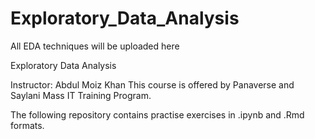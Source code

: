 # Exploratory_Data_Analysis
All EDA techniques will be uploaded here 

Exploratory Data Analysis

Instructor: Abdul Moiz Khan
This course is offered by Panaverse and Saylani Mass IT Training Program.

The following repository contains practise exercises in .ipynb and .Rmd formats.
